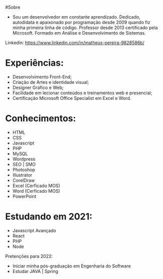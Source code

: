 #Sobre
 - Sou um desenvolvedor em constante aprendizado. Dedicado, autodidata e apaixonado por programação desde 2009 quando fiz minha primeira linha de código. Professor desde 2013 certificado pela Microsoft. Formado em Análise e Desenvolvimento de Sistemas.

Linkedin: https://www.linkedin.com/in/matheus-pereira-9828586b/

# Experiências:
- Desenvolvimento Front-End;
- Criação de Artes e identidade visual;
- Designer Gráfico e Web;
- Facilidade em lecionar conteúdos e treinamentos web e presencial;
- Certificação Microsoft Office Specialist em Excel e Word.

# Conhecimentos:
- HTML
- CSS
- Javascript
- PHP
- MySQL
- Wordpress
- SEO | SMO
- Photoshop
- Illustrator
- CorelDraw
- Excel (Cerficado MOS)
- Word (Cerficado MOS)
- PowerPoint

# Estudando em 2021:
- Javascript Avançado
- React
- PHP
- Node

Pretenções para 2022:
- Iniciar minha pós-graduação em Engenharia do Software
- Estudar JAVA | Spring
